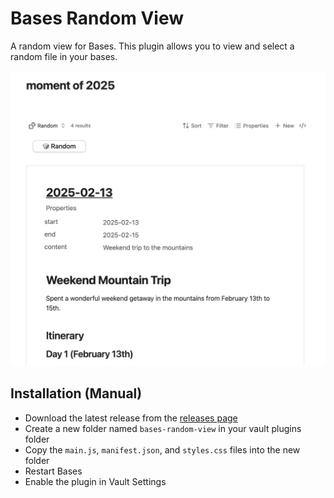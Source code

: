# Bases Random View

A random view for Bases. This plugin allows you to view and select a random file in your bases.

![Random View](./docs/preview.jpg)

## Installation (Manual)

- Download the latest release from the [releases page](https://github.com/xjiaxiang/bases-random-view/releases)
- Create a new folder named `bases-random-view` in your vault plugins folder
- Copy the `main.js`, `manifest.json`, and `styles.css` files into the new folder
- Restart Bases
- Enable the plugin in Vault Settings
